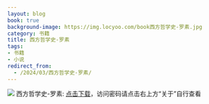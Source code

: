 ```yaml
---
layout: blog
book: true
background-image: https://img.locyoo.com/book西方哲学史-罗素.jpg
category: 书籍
title: 西方哲学史-罗素
tags:
- 书籍
- 小说
redirect_from:
  - /2024/03/西方哲学史-罗素/
---
```

![](https://img.locyoo.com/book西方哲学史-罗素.jpg)
西方哲学史-罗素: <a name = "ref1" href="https://url18.ctfile.com/f/50983618-1269964463-db7fd8?p=3619">点击下载</a>，访问密码请点击右上方“关于”自行查看
